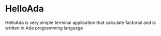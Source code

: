 # HelloAda
HelloAda is very simple terminal application that calculate factorial and is written in Ada programming language
